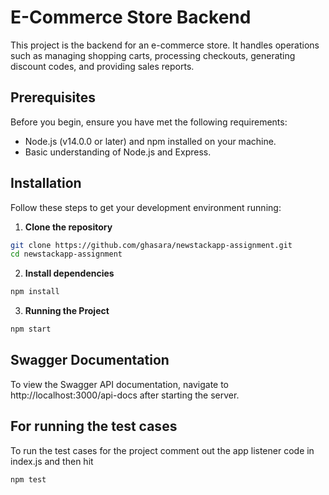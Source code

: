 # E-Commerce Store Backend

This project is the backend for an e-commerce store. It handles operations such as managing shopping carts, processing checkouts, generating discount codes, and providing sales reports.

## Prerequisites

Before you begin, ensure you have met the following requirements:

- Node.js (v14.0.0 or later) and npm installed on your machine.
- Basic understanding of Node.js and Express.

## Installation

Follow these steps to get your development environment running:

1. **Clone the repository**

```bash
git clone https://github.com/ghasara/newstackapp-assignment.git
cd newstackapp-assignment
```

2. **Install dependencies** 
```bash
npm install
```

3. **Running the Project**
```Bash
npm start
```

## Swagger Documentation

To view the Swagger API documentation, navigate to http://localhost:3000/api-docs after starting the server.

## For running the test cases
To run the test cases for the project comment out the app listener code in index.js and then hit
```Bash
npm test
```
